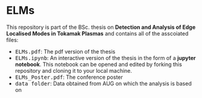 # ELMs

This repository is part of the BSc. thesis on __Detection and Analysis of Edge Localised Modes in Tokamak Plasmas__ and contains all of the asscoiated files:
- <TT>ELMs.pdf</TT>: The pdf version of the thesis
- <TT>ELMs.ipynb</TT>: An interactive version of the thesis in the form of a __jupyter notebook__. This notebook can be opened and edited by forking this repository and cloning it to your local machine.
- <TT>ELMs_Poster.pdf</TT>: The conference poster
- <TT>data folder</TT>: Data obtained from AUG on which the analysis is based on
